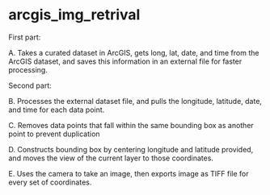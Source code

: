 # arcgis_img_retrival
First part: 
  
  A. Takes a curated dataset in ArcGIS, gets long, lat, date, and time from the ArcGIS dataset, and saves this information in an external file for faster processing.

Second part: 
  
  B. Processes the external dataset file, and pulls the longitude, latitude, date, and time for each data point.

  C. Removes data points that fall within the same bounding box as another point to prevent duplication
  
  D. Constructs bounding box by centering longitude and latitude provided, and moves the view of the current layer to those coordinates. 
  
  E. Uses the camera to take an image, then exports image as TIFF file for every set of coordinates. 
